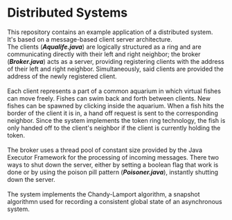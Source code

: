 <h1>Distributed Systems</h1>

This repository contains an example application of a distributed system. <br>
It's based on a message-based client server architecture. <br>
The clients (<i><strong>Aqualife.java</strong></i>) are logically 
structured as a ring and are communicating directly with their left and right neighbor; 
the broker (<i><strong>Broker.java</strong></i>) acts as a server, providing registering clients 
with the address of their left and right neighbor. Simultaneously, said clients are provided the 
address of the newly registered client.<br><br>
Each client represents a part of a common aquarium in which virtual fishes can move freely.
Fishes can swim back and forth between clients. New fishes can be spawned by clicking inside the aquarium.
When a fish hits the border of the client it is in, a hand off request is sent to the corresponding neighbor.
Since the system implements the token ring technology, the fish is only handed off to the client's neighbor 
if the client is currently holding the token. <br><br>
The broker uses a thread pool of constant size provided by the Java Executor Framework for the processing of incoming messages. There two ways to shut down the server, either by setting a boolean flag that work is done or by using the poison pill pattern (<i><strong>Poisoner.java</strong></i>), instantly shutting down the server.<br><br>
The system implements the Chandy-Lamport algorithm, a snapshot algorithmn used for recording a consistent 
global state of an asynchronous system.
